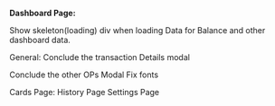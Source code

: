 

**Dashboard Page:**




Show skeleton(loading) div when loading Data for Balance and other dashboard data.


General:
Conclude the transaction Details modal

Conclude the other OPs Modal
Fix fonts

Cards Page:
History Page
Settings Page
